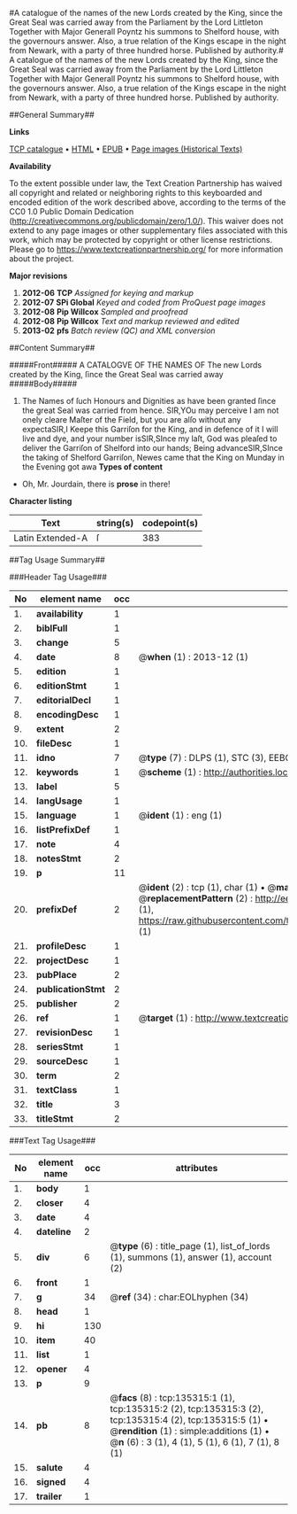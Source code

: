 #A catalogue of the names of the new Lords created by the King, since the Great Seal was carried away from the Parliament by the Lord Littleton Together with Major Generall Poyntz his summons to Shelford house, with the governours answer. Also, a true relation of the Kings escape in the night from Newark, with a party of three hundred horse. Published by authority.#
A catalogue of the names of the new Lords created by the King, since the Great Seal was carried away from the Parliament by the Lord Littleton Together with Major Generall Poyntz his summons to Shelford house, with the governours answer. Also, a true relation of the Kings escape in the night from Newark, with a party of three hundred horse. Published by authority.

##General Summary##

**Links**

[TCP catalogue](http://www.ota.ox.ac.uk/tcp/)  • 
[HTML](http://tei.it.ox.ac.uk/tcp/Texts-HTML/free/A78/A78331.html)  • 
[EPUB](http://tei.it.ox.ac.uk/tcp/Texts-EPUB/free/A78/A78331.epub) • 
[Page images (Historical Texts)](https://historicaltexts.jisc.ac.uk/eebo-99899974e)

**Availability**

To the extent possible under law, the Text Creation Partnership has waived all copyright and related or neighboring rights to this keyboarded and encoded edition of the work described above, according to the terms of the CC0 1.0 Public Domain Dedication (http://creativecommons.org/publicdomain/zero/1.0/). This waiver does not extend to any page images or other supplementary files associated with this work, which may be protected by copyright or other license restrictions. Please go to https://www.textcreationpartnership.org/ for more information about the project.

**Major revisions**

1. __2012-06__ __TCP__ *Assigned for keying and markup*
1. __2012-07__ __SPi Global__ *Keyed and coded from ProQuest page images*
1. __2012-08__ __Pip Willcox__ *Sampled and proofread*
1. __2012-08__ __Pip Willcox__ *Text and markup reviewed and edited*
1. __2013-02__ __pfs__ *Batch review (QC) and XML conversion*

##Content Summary##

#####Front#####
A CATALOGVE OF THE NAMES OF The new Lords created by the King, ſince the Great Seal was carried away
#####Body#####

1. The Names of ſuch Honours and Dignities as have been granted ſince the great Seal was carried from hence.
SIR,YOu may perceive I am not onely cleare Maſter of the Field, but you are alſo without any expectaSIR,I Keepe this Garriſon for the King, and in defence of it I will live and dye, and your number isSIR,SInce my laſt, God was pleaſed to deliver the Garriſon of Shelford into our hands; Being advanceSIR,SInce the taking of Shelford Garriſon, Newes came that the King on Munday in the Evening got awa
**Types of content**

  * Oh, Mr. Jourdain, there is **prose** in there!

**Character listing**


|Text|string(s)|codepoint(s)|
|---|---|---|
|Latin Extended-A|ſ|383|

##Tag Usage Summary##

###Header Tag Usage###

|No|element name|occ|attributes|
|---|---|---|---|
|1.|__availability__|1||
|2.|__biblFull__|1||
|3.|__change__|5||
|4.|__date__|8| @__when__ (1) : 2013-12 (1)|
|5.|__edition__|1||
|6.|__editionStmt__|1||
|7.|__editorialDecl__|1||
|8.|__encodingDesc__|1||
|9.|__extent__|2||
|10.|__fileDesc__|1||
|11.|__idno__|7| @__type__ (7) : DLPS (1), STC (3), EEBO-CITATION (1), PROQUEST (1), VID (1)|
|12.|__keywords__|1| @__scheme__ (1) : http://authorities.loc.gov/ (1)|
|13.|__label__|5||
|14.|__langUsage__|1||
|15.|__language__|1| @__ident__ (1) : eng (1)|
|16.|__listPrefixDef__|1||
|17.|__note__|4||
|18.|__notesStmt__|2||
|19.|__p__|11||
|20.|__prefixDef__|2| @__ident__ (2) : tcp (1), char (1)  •  @__matchPattern__ (2) : ([0-9\-]+):([0-9IVX]+) (1), (.+) (1)  •  @__replacementPattern__ (2) : http://eebo.chadwyck.com/downloadtiff?vid=$1&page=$2 (1), https://raw.githubusercontent.com/textcreationpartnership/Texts/master/tcpchars.xml#$1 (1)|
|21.|__profileDesc__|1||
|22.|__projectDesc__|1||
|23.|__pubPlace__|2||
|24.|__publicationStmt__|2||
|25.|__publisher__|2||
|26.|__ref__|1| @__target__ (1) : http://www.textcreationpartnership.org/docs/. (1)|
|27.|__revisionDesc__|1||
|28.|__seriesStmt__|1||
|29.|__sourceDesc__|1||
|30.|__term__|2||
|31.|__textClass__|1||
|32.|__title__|3||
|33.|__titleStmt__|2||


###Text Tag Usage###

|No|element name|occ|attributes|
|---|---|---|---|
|1.|__body__|1||
|2.|__closer__|4||
|3.|__date__|4||
|4.|__dateline__|2||
|5.|__div__|6| @__type__ (6) : title_page (1), list_of_lords (1), summons (1), answer (1), account (2)|
|6.|__front__|1||
|7.|__g__|34| @__ref__ (34) : char:EOLhyphen (34)|
|8.|__head__|1||
|9.|__hi__|130||
|10.|__item__|40||
|11.|__list__|1||
|12.|__opener__|4||
|13.|__p__|9||
|14.|__pb__|8| @__facs__ (8) : tcp:135315:1 (1), tcp:135315:2 (2), tcp:135315:3 (2), tcp:135315:4 (2), tcp:135315:5 (1)  •  @__rendition__ (1) : simple:additions (1)  •  @__n__ (6) : 3 (1), 4 (1), 5 (1), 6 (1), 7 (1), 8 (1)|
|15.|__salute__|4||
|16.|__signed__|4||
|17.|__trailer__|1||
